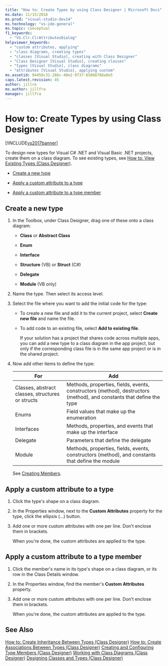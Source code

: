 ```yaml
---
title: "How to: Create Types by using Class Designer | Microsoft Docs"
ms.date: 11/15/2016
ms.prod: "visual-studio-dev14"
ms.technology: "vs-ide-general"
ms.topic: conceptual
f1_keywords:
  - "VS.Clr.ClrAttributesDialog"
helpviewer_keywords:
  - "custom attributes, applying"
  - "class diagrams, creating types"
  - "classes [Visual Studio], creating with Class Designer"
  - "Class Designer [Visual Studio], creating classes"
  - "types [Visual Studio], class diagrams"
  - "attributes [Visual Studio], applying custom"
ms.assetid: 94458c31-28bc-40e2-9737-85868788a0e5
caps.latest.revision: 45
author: jillre
ms.author: jillfra
manager: jillfra
---
```

# How to: Create Types by using Class Designer
[!INCLUDE[vs2017banner](../includes/vs2017banner.md)]

To design new types for Visual C# .NET and Visual Basic .NET projects, create them on a class diagram. To see existing types, see [How to: View Existing Types (Class Designer)](../ide/how-to-view-existing-types-class-designer.md).

- [Create a new type](#CreateType)

- [Apply a custom attribute to a type](#CustAttributeType)

- [Apply a custom attribute to a type member](#CustAttributeMember)

## <a name="CreateType"></a> Create a new type

1. In the Toolbox, under Class Designer, drag one of these onto a class diagram:

    - **Class** or **Abstract Class**

    - **Enum**

    - **Interface**

    - **Structure** (VB) or **Struct** (C#)

    - **Delegate**

    - **Module** (VB only)

2. Name the type. Then select its access level.

3. Select the file where you want to add the initial code for the type:

    - To create a new file and add it to the current project, select **Create new file** and name the file.

    - To add code to an existing file, select **Add to existing file**.

         If your solution has a project that shares code across multiple apps, you can add a new type to a class diagram in the app project, but only if the corresponding class file is in the same app project or is in the shared project.

4. Now add other items to define the type:

    |**For**|**Add**|
    |-|-|
    |Classes, abstract classes, structures or structs|Methods, properties, fields, events, constructors (method), destructors (method), and constants that define the type|
    |Enums|Field values that make up the enumeration|
    |Interfaces|Methods, properties, and events that make up the interface|
    |Delegate|Parameters that define the delegate|
    |Module|Methods, properties, fields, events, constructors (method), and constants that define the module|

     See [Creating Members](../ide/creating-and-configuring-type-members-class-designer.md#CreateMembers).

## <a name="CustAttributeType"></a> Apply a custom attribute to a type

1. Click the type's shape on a class diagram.

2. In the Properties window, next to the **Custom Attributes** property for the type, click the ellipsis (…) button.

3. Add one or more custom attributes with one per line. Don't enclose them in brackets.

     When you're done, the custom attributes are applied to the type.

## <a name="CustAttributeMember"></a> Apply a custom attribute to a type member

1. Click the member's name in its type's shape on a class diagram, or its row in the Class Details window.

2. In the Properties window, find the member's **Custom Attributes** property.

3. Add one or more custom attributes with one per line. Don't enclose them in brackets.

     When you're done, the custom attributes are applied to the type.

## See Also
 [How to: Create Inheritance Between Types (Class Designer)](../ide/how-to-create-inheritance-between-types-class-designer.md)
 [How to: Create Associations Between Types (Class Designer)](../ide/how-to-create-associations-between-types-class-designer.md)
 [Creating and Configuring Type Members (Class Designer)](../ide/creating-and-configuring-type-members-class-designer.md)
 [Working with Class Diagrams (Class Designer)](../ide/working-with-class-diagrams-class-designer.md)
 [Designing Classes and Types (Class Designer)](../ide/designing-classes-and-types-class-designer.md)
